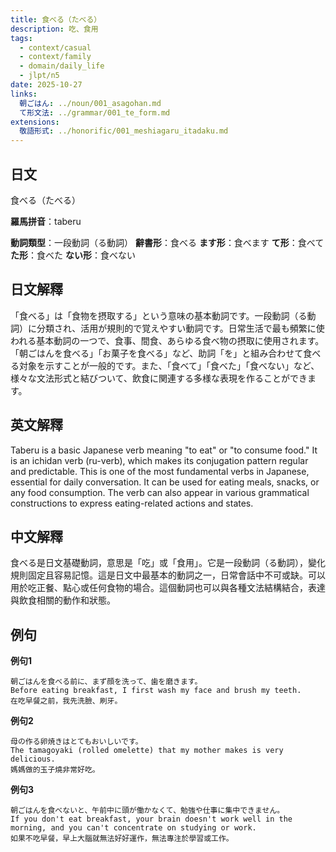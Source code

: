 ```yaml
---
title: 食べる（たべる）
description: 吃、食用
tags:
  - context/casual
  - context/family
  - domain/daily_life
  - jlpt/n5
date: 2025-10-27
links:
  朝ごはん: ../noun/001_asagohan.md
  て形文法: ../grammar/001_te_form.md
extensions:
  敬語形式: ../honorific/001_meshiagaru_itadaku.md
---
```


## 日文
食べる（たべる）

**羅馬拼音**：taberu

**動詞類型**：一段動詞（る動詞）
**辭書形**：食べる
**ます形**：食べます
**て形**：食べて
**た形**：食べた
**ない形**：食べない

## 日文解釋
「食べる」は「食物を摂取する」という意味の基本動詞です。一段動詞（る動詞）に分類され、活用が規則的で覚えやすい動詞です。日常生活で最も頻繁に使われる基本動詞の一つで、食事、間食、あらゆる食べ物の摂取に使用されます。「朝ごはんを食べる」「お菓子を食べる」など、助詞「を」と組み合わせて食べる対象を示すことが一般的です。また、「食べて」「食べた」「食べない」など、様々な文法形式と結びついて、飲食に関連する多様な表現を作ることができます。

## 英文解釋
Taberu is a basic Japanese verb meaning "to eat" or "to consume food." It is an ichidan verb (ru-verb), which makes its conjugation pattern regular and predictable. This is one of the most fundamental verbs in Japanese, essential for daily conversation. It can be used for eating meals, snacks, or any food consumption. The verb can also appear in various grammatical constructions to express eating-related actions and states.

## 中文解釋
食べる是日文基礎動詞，意思是「吃」或「食用」。它是一段動詞（る動詞），變化規則固定且容易記憶。這是日文中最基本的動詞之一，日常會話中不可或缺。可以用於吃正餐、點心或任何食物的場合。這個動詞也可以與各種文法結構結合，表達與飲食相關的動作和狀態。

## 例句

**例句1**
```
朝ごはんを食べる前に、まず顔を洗って、歯を磨きます。
Before eating breakfast, I first wash my face and brush my teeth.
在吃早餐之前，我先洗臉、刷牙。
```

**例句2**
```
母の作る卵焼きはとてもおいしいです。
The tamagoyaki (rolled omelette) that my mother makes is very delicious.
媽媽做的玉子燒非常好吃。
```

**例句3**
```
朝ごはんを食べないと、午前中に頭が働かなくて、勉強や仕事に集中できません。
If you don't eat breakfast, your brain doesn't work well in the morning, and you can't concentrate on studying or work.
如果不吃早餐，早上大腦就無法好好運作，無法專注於學習或工作。
```
